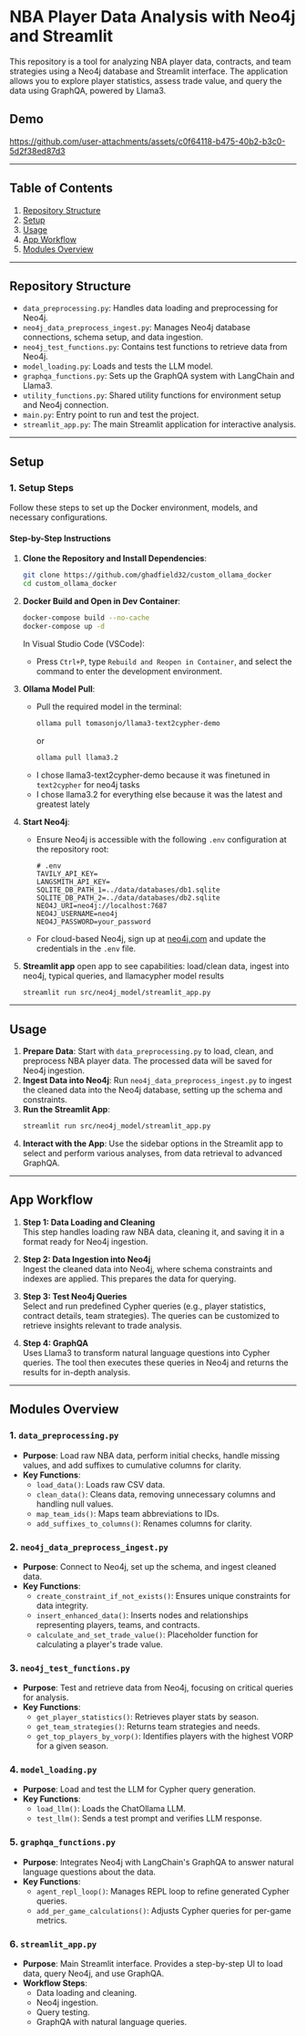 # NBA Player Data Analysis with Neo4j and Streamlit

This repository is a tool for analyzing NBA player data, contracts, and team strategies using a Neo4j database and Streamlit interface. The application allows you to explore player statistics, assess trade value, and query the data using GraphQA, powered by Llama3.

## Demo
https://github.com/user-attachments/assets/c0f64118-b475-40b2-b3c0-5d2f38ed87d3


---

## Table of Contents
1. [Repository Structure](#repository-structure)
2. [Setup](#setup)
3. [Usage](#usage)
4. [App Workflow](#app-workflow)
5. [Modules Overview](#modules-overview)

---

## Repository Structure

- `data_preprocessing.py`: Handles data loading and preprocessing for Neo4j.
- `neo4j_data_preprocess_ingest.py`: Manages Neo4j database connections, schema setup, and data ingestion.
- `neo4j_test_functions.py`: Contains test functions to retrieve data from Neo4j.
- `model_loading.py`: Loads and tests the LLM model.
- `graphqa_functions.py`: Sets up the GraphQA system with LangChain and Llama3.
- `utility_functions.py`: Shared utility functions for environment setup and Neo4j connection.
- `main.py`: Entry point to run and test the project.
- `streamlit_app.py`: The main Streamlit application for interactive analysis.

---

## Setup
### 1. Setup Steps

Follow these steps to set up the Docker environment, models, and necessary configurations.

#### Step-by-Step Instructions

1. **Clone the Repository and Install Dependencies**:
   ```bash
   git clone https://github.com/ghadfield32/custom_ollama_docker
   cd custom_ollama_docker
   ```

2. **Docker Build and Open in Dev Container**:
   ```bash
   docker-compose build --no-cache
   docker-compose up -d
   ```

   In Visual Studio Code (VSCode):
   - Press `Ctrl+P`, type `Rebuild and Reopen in Container`, and select the command to enter the development environment.

3. **Ollama Model Pull**:
   - Pull the required model in the terminal:
     ```bash
     ollama pull tomasonjo/llama3-text2cypher-demo
     ```
     or 
     ```bash
     ollama pull llama3.2
     ```
   - I chose llama3-text2cypher-demo because it was finetuned in `text2cypher` for neo4j tasks
   - I chose llama3.2 for everything else because it was the latest and greatest lately

4. **Start Neo4j**:
   - Ensure Neo4j is accessible with the following `.env` configuration at the repository root:

     ```plaintext
     # .env
     TAVILY_API_KEY=
     LANGSMITH_API_KEY=
     SQLITE_DB_PATH_1=../data/databases/db1.sqlite
     SQLITE_DB_PATH_2=../data/databases/db2.sqlite
     NEO4J_URI=neo4j://localhost:7687
     NEO4J_USERNAME=neo4j
     NEO4J_PASSWORD=your_password
     ```

   - For cloud-based Neo4j, sign up at [neo4j.com](https://neo4j.com) and update the credentials in the `.env` file.

5. **Streamlit app** open app to see capabilities: load/clean data, ingest into neo4j, typical queries, and llamacypher model results
    ```bash
    streamlit run src/neo4j_model/streamlit_app.py
    ```
---



## Usage

1. **Prepare Data**: Start with `data_preprocessing.py` to load, clean, and preprocess NBA player data. The processed data will be saved for Neo4j ingestion.
2. **Ingest Data into Neo4j**: Run `neo4j_data_preprocess_ingest.py` to ingest the cleaned data into the Neo4j database, setting up the schema and constraints.
3. **Run the Streamlit App**:
   ```bash
   streamlit run src/neo4j_model/streamlit_app.py
   ```
4. **Interact with the App**: Use the sidebar options in the Streamlit app to select and perform various analyses, from data retrieval to advanced GraphQA.

---

## App Workflow

1. **Step 1: Data Loading and Cleaning**  
   This step handles loading raw NBA data, cleaning it, and saving it in a format ready for Neo4j ingestion.

2. **Step 2: Data Ingestion into Neo4j**  
   Ingest the cleaned data into Neo4j, where schema constraints and indexes are applied. This prepares the data for querying.

3. **Step 3: Test Neo4j Queries**  
   Select and run predefined Cypher queries (e.g., player statistics, contract details, team strategies). The queries can be customized to retrieve insights relevant to trade analysis.

4. **Step 4: GraphQA**  
   Uses Llama3 to transform natural language questions into Cypher queries. The tool then executes these queries in Neo4j and returns the results for in-depth analysis.

---

## Modules Overview

### 1. `data_preprocessing.py`
   - **Purpose**: Load raw NBA data, perform initial checks, handle missing values, and add suffixes to cumulative columns for clarity.  
   - **Key Functions**:
     - `load_data()`: Loads raw CSV data.
     - `clean_data()`: Cleans data, removing unnecessary columns and handling null values.
     - `map_team_ids()`: Maps team abbreviations to IDs.
     - `add_suffixes_to_columns()`: Renames columns for clarity.

### 2. `neo4j_data_preprocess_ingest.py`
   - **Purpose**: Connect to Neo4j, set up the schema, and ingest cleaned data.
   - **Key Functions**:
     - `create_constraint_if_not_exists()`: Ensures unique constraints for data integrity.
     - `insert_enhanced_data()`: Inserts nodes and relationships representing players, teams, and contracts.
     - `calculate_and_set_trade_value()`: Placeholder function for calculating a player's trade value.

### 3. `neo4j_test_functions.py`
   - **Purpose**: Test and retrieve data from Neo4j, focusing on critical queries for analysis.
   - **Key Functions**:
     - `get_player_statistics()`: Retrieves player stats by season.
     - `get_team_strategies()`: Returns team strategies and needs.
     - `get_top_players_by_vorp()`: Identifies players with the highest VORP for a given season.

### 4. `model_loading.py`
   - **Purpose**: Load and test the LLM for Cypher query generation.
   - **Key Functions**:
     - `load_llm()`: Loads the ChatOllama LLM.
     - `test_llm()`: Sends a test prompt and verifies LLM response.

### 5. `graphqa_functions.py`
   - **Purpose**: Integrates Neo4j with LangChain's GraphQA to answer natural language questions about the data.
   - **Key Functions**:
     - `agent_repl_loop()`: Manages REPL loop to refine generated Cypher queries.
     - `add_per_game_calculations()`: Adjusts Cypher queries for per-game metrics.

### 6. `streamlit_app.py`
   - **Purpose**: Main Streamlit interface. Provides a step-by-step UI to load data, query Neo4j, and use GraphQA.
   - **Workflow Steps**:
     - Data loading and cleaning.
     - Neo4j ingestion.
     - Query testing.
     - GraphQA with natural language queries.

